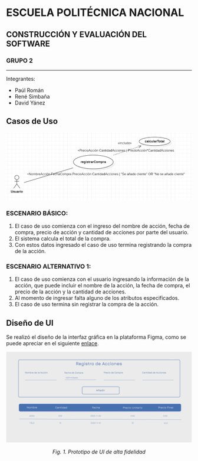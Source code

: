 # ESCUELA POLITÉCNICA NACIONAL

## CONSTRUCCIÓN Y EVALUACIÓN DEL SOFTWARE 


### GRUPO 2
---
Integrantes:

- Paúl Román
- René Simbaña
- David Yánez

## Casos de Uso

![Diagrama de Casos de Uso](assets/image.png)

### ESCENARIO BÁSICO:
1. El caso de uso comienza con el ingreso del nombre de acción, fecha de compra, precio de acción y cantidad de acciones por parte del usuario.
2. El sistema calcula el total de la compra.
3. Con estos datos ingresado el caso de uso termina registrando la compra de la acción.

### ESCENARIO ALTERNATIVO 1:

1. El caso de uso comienza con el usuario ingresando la información de la acción, que puede incluir el nombre de la acción, la fecha de compra, el precio de la acción y la cantidad de acciones.
2. Al momento de ingresar falta alguno de los atributos especificados.
3. El caso de uso termina sin registrar la compra de la acción.

## Diseño de UI

Se realizó el diseño de la interfaz gráfica en la plataforma Figma, como se puede apreciar en el siguiente [enlace](https://www.figma.com/file/APbXJAGFs3UCKE62pfHrs4/Acciones?type=design&node-id=0%3A1&mode=design&t=Z20k1EeWsSyGkz4l-1). 

<p align="center">
  <img src="assets/mockup.png" alt="Prototipo de UI de alta fidelidad">
</p>

<p align="center">
  <em>Fig. 1. Prototipo de UI de alta fidelidad</em>
</p>

